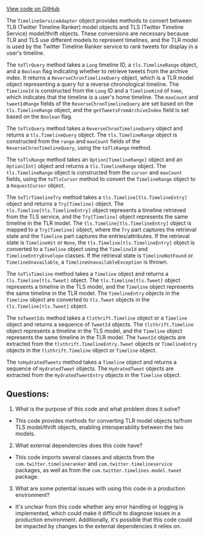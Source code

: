 [View code on GitHub](https://github.com/misbahsy/the-algorithm/timelineranker/common/src/main/scala/com/twitter/timelineranker/adapter/TimelineServiceAdapter.scala)

The `TimelineServiceAdapter` object provides methods to convert between TLR (Twitter Timeline Ranker) model objects and TLS (Twitter Timeline Service) model/thrift objects. These conversions are necessary because TLR and TLS use different models to represent timelines, and the TLR model is used by the Twitter Timeline Ranker service to rank tweets for display in a user's timeline.

The `toTlrQuery` method takes a `Long` timeline ID, a `tls.TimelineRange` object, and a `Boolean` flag indicating whether to retrieve tweets from the archive index. It returns a `ReverseChronTimelineQuery` object, which is a TLR model object representing a query for a reverse chronological timeline. The `TimelineId` is constructed from the `Long` ID and a `TimelineKind` of `home`, which indicates that the timeline is a user's home timeline. The `maxCount` and `tweetIdRange` fields of the `ReverseChronTimelineQuery` are set based on the `tls.TimelineRange` object, and the `getTweetsFromArchiveIndex` field is set based on the `Boolean` flag.

The `toTlsQuery` method takes a `ReverseChronTimelineQuery` object and returns a `tls.TimelineQuery` object. The `tls.TimelineRange` object is constructed from the `range` and `maxCount` fields of the `ReverseChronTimelineQuery`, using the `toTlsRange` method.

The `toTlsRange` method takes an `Option[TimelineRange]` object and an `Option[Int]` object and returns a `tls.TimelineRange` object. The `tls.TimelineRange` object is constructed from the `cursor` and `maxCount` fields, using the `toTlsCursor` method to convert the `TimelineRange` object to a `RequestCursor` object.

The `toTlrTimelineTry` method takes a `tls.Timeline[tls.TimelineEntry]` object and returns a `Try[Timeline]` object. The `tls.Timeline[tls.TimelineEntry]` object represents a timeline retrieved from the TLS service, and the `Try[Timeline]` object represents the same timeline in the TLR model. The `tls.Timeline[tls.TimelineEntry]` object is mapped to a `Try[Timeline]` object, where the `Try` part captures the retrieval state and the `Timeline` part captures the entries/attributes. If the retrieval state is `TimelineHit` or `None`, the `tls.Timeline[tls.TimelineEntry]` object is converted to a `Timeline` object using the `TimelineId` and `TimelineEntryEnvelope` classes. If the retrieval state is `TimelineNotFound` or `TimelineUnavailable`, a `TimelineUnavailableException` is thrown.

The `toTlsTimeline` method takes a `Timeline` object and returns a `tls.Timeline[tls.Tweet]` object. The `tls.Timeline[tls.Tweet]` object represents a timeline in the TLS model, and the `Timeline` object represents the same timeline in the TLR model. The `TimelineEntry` objects in the `Timeline` object are converted to `tls.Tweet` objects in the `tls.Timeline[tls.Tweet]` object.

The `toTweetIds` method takes a `tlsthrift.Timeline` object or a `Timeline` object and returns a sequence of `TweetId` objects. The `tlsthrift.Timeline` object represents a timeline in the TLS model, and the `Timeline` object represents the same timeline in the TLR model. The `TweetId` objects are extracted from the `tlsthrift.TimelineEntry.Tweet` objects or `TimelineEntry` objects in the `tlsthrift.Timeline` object or `Timeline` object.

The `toHydratedTweets` method takes a `Timeline` object and returns a sequence of `HydratedTweet` objects. The `HydratedTweet` objects are extracted from the `HydratedTweetEntry` objects in the `Timeline` object.
## Questions: 
 1. What is the purpose of this code and what problem does it solve?
- This code provides methods for converting TLR model objects to/from TLS model/thrift objects, enabling interoperability between the two models.

2. What external dependencies does this code have?
- This code imports several classes and objects from the `com.twitter.timelineranker` and `com.twitter.timelineservice` packages, as well as from the `com.twitter.timelines.model.tweet` package.

3. What are some potential issues with using this code in a production environment?
- It's unclear from this code whether any error handling or logging is implemented, which could make it difficult to diagnose issues in a production environment. Additionally, it's possible that this code could be impacted by changes to the external dependencies it relies on.